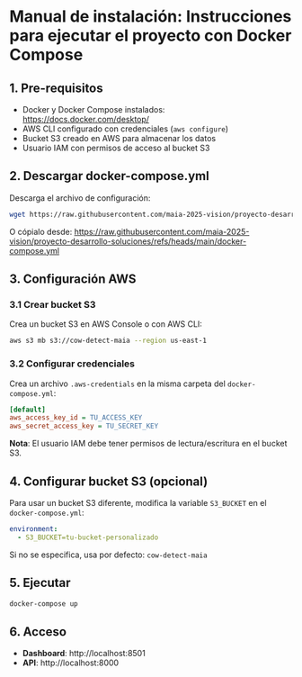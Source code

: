 # Manual de instalación: Instrucciones para ejecutar el proyecto con Docker Compose

## 1. Pre-requisitos

- Docker y Docker Compose instalados: https://docs.docker.com/desktop/
- AWS CLI configurado con credenciales (`aws configure`)
- Bucket S3 creado en AWS para almacenar los datos
- Usuario IAM con permisos de acceso al bucket S3

## 2. Descargar docker-compose.yml

Descarga el archivo de configuración:

```bash
wget https://raw.githubusercontent.com/maia-2025-vision/proyecto-desarrollo-soluciones/refs/heads/main/docker-compose.yml
```

O cópialo desde: https://raw.githubusercontent.com/maia-2025-vision/proyecto-desarrollo-soluciones/refs/heads/main/docker-compose.yml

## 3. Configuración AWS

### 3.1 Crear bucket S3
Crea un bucket S3 en AWS Console o con AWS CLI:
```bash
aws s3 mb s3://cow-detect-maia --region us-east-1
```

### 3.2 Configurar credenciales
Crea un archivo `.aws-credentials` en la misma carpeta del `docker-compose.yml`:

```ini
[default]
aws_access_key_id = TU_ACCESS_KEY
aws_secret_access_key = TU_SECRET_KEY
```

**Nota**: El usuario IAM debe tener permisos de lectura/escritura en el bucket S3.

## 4. Configurar bucket S3 (opcional)

Para usar un bucket S3 diferente, modifica la variable `S3_BUCKET` en el `docker-compose.yml`:

```yaml
environment:
  - S3_BUCKET=tu-bucket-personalizado
```

Si no se especifica, usa por defecto: `cow-detect-maia`

## 5. Ejecutar

```bash
docker-compose up
```

## 6. Acceso

- **Dashboard**: http://localhost:8501
- **API**: http://localhost:8000
